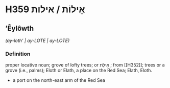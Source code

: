 # H359 אֵילוֹת / אילות

## ʼÊylôwth

_(ay-loth' | ay-LOTE | ay-LOTE)_

### Definition

proper locative noun; grove of lofty trees; or אֵילַת ; from [[H352]]; trees or a grove (i.e., palms); Eloth or Elath, a place on the Red Sea; Elath, Eloth.

- a port on the north-east arm of the Red Sea
